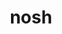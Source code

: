 ---
category: 4-letters
denotation: null
name: nosh
reference_link: https://www.etymonline.com/word/nosh
root_language: null
root_name: null
title: nosh
type: free
word_sums:
- respelling: nosh
  sum: 'Nosh + '
---